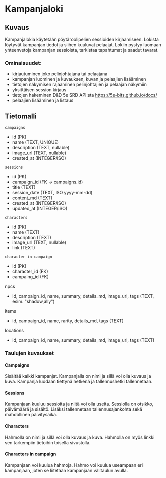 # Kampanjaloki

## Kuvaus
Kampanjalokia käytetään pöytäroolipelien sessioiden kirjaamiseen. Lokista löytyvät kampanjan tiedot ja siihen kuuluvat pelaajat. Lokiin pystyy luomaan yhteenvetoja kampanjan sessioista, tarkistaa tapahtumat ja saadut tavarat. 

### Ominaisuudet:
- kirjautuminen joko pelinjohtajana tai pelaajana
- kampanjan luominen ja kuvauksen, kuvan ja pelaajien lisääminen
- tietojen näkymisen rajaaminen pelinjohtajien ja pelaajan näkymiin
- yksittäisen session kirjaus
- tietojen hakeminen D&D 5e SRD API:sta https://5e-bits.github.io/docs/
- pelaajien lisääminen ja listaus


## Tietomalli

`campaigns`
- id (PK)
- name (TEXT, UNIQUE)
- description (TEXT, nullable)
- image_url (TEXT, nullable)
- created_at (INTEGER/ISO)

`sessions`
- id (PK)
- campaign_id (FK → campaigns.id)
- title (TEXT)
- session_date (TEXT, ISO yyyy-mm-dd)
- content_md (TEXT)
- created_at (INTEGER/ISO)
- updated_at (INTEGER/ISO)

`characters`
- id (PK)
- name (TEXT)
- description (TEXT)
- image_url (TEXT, nullable)
- link (TEXT)

`character in campaign`
- id (PK)
- character_id (FK)
- campaing_id (FK)

npcs
- id, campaign_id, name, summary, details_md, image_url, tags (TEXT, esim. "shadow,ally")

items
- id, campaign_id, name, rarity, details_md, tags (TEXT)

locations
- id, campaign_id, name, summary, details_md, image_url, tags (TEXT)

### Taulujen kuvaukset

#### Campaigns
Sisältää kaikki kampanjat. Kampanjalla on nimi ja sillä voi olla kuvaus ja kuva. Kampanja luodaan tiettynä hetkenä ja tallennushetki tallennetaan. 

#### Sessions
Kampanjaan kuuluu sessioita ja niitä voi olla useita. Sessiolla on otsikko, päivämäärä ja sisältö. Lisäksi tallennetaan tallennusajankohta sekä mahdollinen päivitysaika. 

#### Characters
Hahmolla on nimi ja sillä voi olla kuvaus ja kuva. Hahmolla on myös linkki sen tarkempiin tietoihin toisella sivustolla. 

#### Characters in campaign
Kampanjaan voi kuulua hahmoja. Hahmo voi kuulua useampaan eri kampanjaan, joten se liitetään kampanjaan välitaulun avulla.